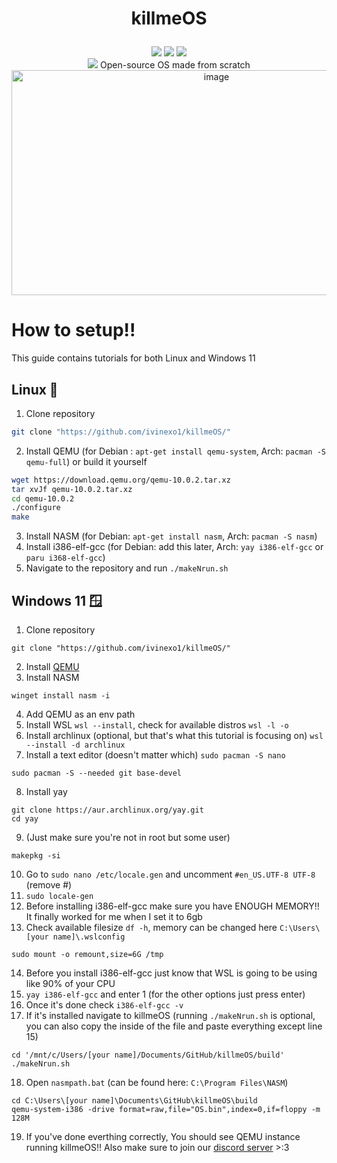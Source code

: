 # <p align="center" dir="auto">killmeOS</p>
<div align="center" dir="auto">
  <img src="https://img.shields.io/github/contributors/ivinexo1/killmeOS"></img>
  <img src="https://img.shields.io/github/commit-activity/w/ivinexo1/killmeOS"></img>
  <img src="https://img.shields.io/github/stars/ivinexo1/killmeOS"></img>
</div>

<div align="center" dir="auto">
  <img src="https://github.com/user-attachments/assets/c319f234-fbf6-473a-9af1-dc54adec1504"></img>
  Open-source OS made from scratch
</div>

<div align="center" dir="auto">
  <img width="640" height="360" alt="image" src="https://github.com/user-attachments/assets/072e0721-a3fa-4b5e-a628-1a60e1012763" />
</div>

# How to setup!!

This guide contains tutorials for both Linux and Windows 11

## Linux 🐧

1. Clone repository
```bash
git clone "https://github.com/ivinexo1/killmeOS/"
```
2. Install QEMU (for Debian : ```apt-get install qemu-system```, Arch: ```pacman -S qemu-full```) or build it yourself
```bash
wget https://download.qemu.org/qemu-10.0.2.tar.xz
tar xvJf qemu-10.0.2.tar.xz
cd qemu-10.0.2
./configure
make
```
3. Install NASM (for Debian: ```apt-get install nasm```, Arch: ```pacman -S nasm```)
5. Install i386-elf-gcc (for Debian: add this later, Arch: ```yay i386-elf-gcc``` or ```paru i368-elf-gcc```)
6. Navigate to the repository and run ```./makeNrun.sh```

## Windows 11 🪟
1. Clone repository
```shell
git clone "https://github.com/ivinexo1/killmeOS/"
```
2. Install [QEMU](https://download.qemu.org/)
3. Install NASM
```shell
winget install nasm -i
```
4. Add QEMU as an env path
5. Install WSL ```wsl --install```, check for available distros ```wsl -l -o```
6. Install archlinux (optional, but that's what this tutorial is focusing on) ```wsl --install -d archlinux```
7. Install a text editor (doesn't matter which) ```sudo pacman -S nano```
```
sudo pacman -S --needed git base-devel
```
8. Install yay
```
git clone https://aur.archlinux.org/yay.git
cd yay
```
9. (Just make sure you're not in root but some user)
```
makepkg -si
```
10. Go to ```sudo nano /etc/locale.gen``` and uncomment ```#en_US.UTF-8 UTF-8``` (remove #)
11. ```sudo locale-gen```
12. Before installing i386-elf-gcc make sure you have ENOUGH MEMORY!! It finally worked for me when I set it to 6gb
13. Check available filesize ```df -h```, memory can be changed here ```C:\Users\[your name]\.wslconfig```
```
sudo mount -o remount,size=6G /tmp
```
14. Before you install i386-elf-gcc just know that WSL is going to be using like 90% of your CPU
15. ```yay i386-elf-gcc``` and enter 1 (for the other options just press enter)
16. Once it's done check ```i386-elf-gcc -v```
17. If it's installed navigate to killmeOS (running `./makeNrun.sh` is optional, you can also copy the inside of the file and paste everything except line 15)
```
cd '/mnt/c/Users/[your name]/Documents/GitHub/killmeOS/build'
./makeNrun.sh
```
18. Open ```nasmpath.bat``` (can be found here: ```C:\Program Files\NASM```)
```
cd C:\Users\[your name]\Documents\GitHub\killmeOS\build
qemu-system-i386 -drive format=raw,file="OS.bin",index=0,if=floppy -m 128M
```
19. If you've done everthing correctly, You should see QEMU instance running killmeOS!! Also make sure to join our [discord server](http://discord.gg/cTumjQQkUp) >:3
